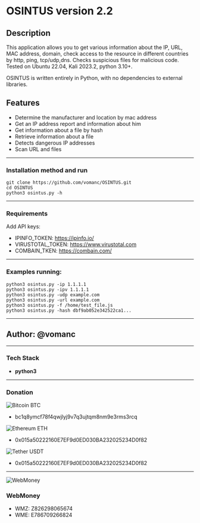 # OSINTUS version 2.2
## Description
This application allows you to get various information about the IP, URL, MAC address, domain, check access to the 
resource in different countries by http, ping, tcp/udp,dns. Checks suspicious files for malicious code.
Tested on Ubuntu 22.04, Kali 2023.2, python 3.10+.

OSINTUS is written entirely in Python, with no dependencies to external libraries.

## Features
* Determine the manufacturer and location by mac address
* Get an IP address report and information about him
* Get information about a file by hash
* Retrieve information about a file
* Detects dangerous IP addresses
* Scan URL and files
___
### Installation method and run
    git clone https://github.com/vomanc/OSINTUS.git
    cd OSINTUS
    python3 osintus.py -h
___
### Requirements
Add API keys:
* IPINFO_TOKEN: https://ipinfo.io/
* VIRUSTOTAL_TOKEN: https://www.virustotal.com
* COMBAIN_TKEN: https://combain.com/
___
### Examples running:
	python3 osintus.py -ip 1.1.1.1
	python3 osintus.py -ipv 1.1.1.1
	python3 osintus.py -udp example.com
	python3 osintus.py -url example.com
	python3 osintus.py -f /home/test_file.js
    python3 osintus.py -hash dbf9ab052e342522ca1...
___
## Author: @vomanc
___
### Tech Stack

* __python3__
___
### Donation
![Bitcoin](https://www.blockchain.com/explorer/_next/static/media/bitcoin.df7c9480.svg) BTC
* bc1q8ymcf78f4qwjlyj9v7q3ujtqm8nm9e3rms3rcq

![Ethereum](https://www.blockchain.com/explorer/_next/static/media/ethereum.57ab686e.svg) ETH
* 0x015a50222160E7EF9d0ED030BA232025234D0f82

![Tether](https://www.blockchain.com/explorer/_next/static/media/usdt.dd7e4bef.svg) USDT
* 0x015a50222160E7EF9d0ED030BA232025234D0f82
---
![WebMoney](https://www.webmoney.ru/favicon-32x32.png)
### WebMoney
* WMZ: Z826298065674
* WME: E786709266824

